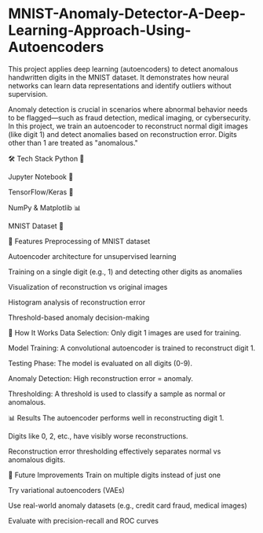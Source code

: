 # MNIST-Anomaly-Detector-A-Deep-Learning-Approach-Using-Autoencoders
This project applies deep learning (autoencoders) to detect anomalous handwritten digits in the MNIST dataset. It demonstrates how neural networks can learn data representations and identify outliers without supervision.


Anomaly detection is crucial in scenarios where abnormal behavior needs to be flagged—such as fraud detection, medical imaging, or cybersecurity. In this project, we train an autoencoder to reconstruct normal digit images (like digit 1) and detect anomalies based on reconstruction error. Digits other than 1 are treated as "anomalous."

🛠 Tech Stack
Python 🐍

Jupyter Notebook 📓

TensorFlow/Keras 🤖

NumPy & Matplotlib 📊

MNIST Dataset 📁

🚀 Features
Preprocessing of MNIST dataset

Autoencoder architecture for unsupervised learning

Training on a single digit (e.g., 1) and detecting other digits as anomalies

Visualization of reconstruction vs original images

Histogram analysis of reconstruction error

Threshold-based anomaly decision-making

🧠 How It Works
Data Selection: Only digit 1 images are used for training.

Model Training: A convolutional autoencoder is trained to reconstruct digit 1.

Testing Phase: The model is evaluated on all digits (0-9).

Anomaly Detection: High reconstruction error = anomaly.

Thresholding: A threshold is used to classify a sample as normal or anomalous.

📊 Results
The autoencoder performs well in reconstructing digit 1.

Digits like 0, 2, etc., have visibly worse reconstructions.

Reconstruction error thresholding effectively separates normal vs anomalous digits.

🔮 Future Improvements
Train on multiple digits instead of just one

Try variational autoencoders (VAEs)

Use real-world anomaly datasets (e.g., credit card fraud, medical images)

Evaluate with precision-recall and ROC curves
